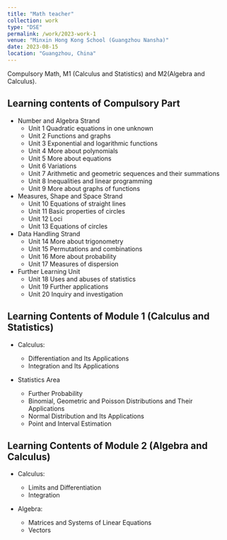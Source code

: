 ```yaml
---
title: "Math teacher"
collection: work
type: "DSE"
permalink: /work/2023-work-1
venue: "Minxin Hong Kong School (Guangzhou Nansha)"
date: 2023-08-15
location: "Guangzhou, China"
---
```


Compulsory Math, M1 (Calculus and Statistics) and M2(Algebra and Calculus).


Learning contents of Compulsory Part
-------
  * Number and Algebra Strand
    * Unit 1 Quadratic equations in one unknown 
    * Unit 2 Functions and graphs 
    * Unit 3 Exponential and logarithmic functions 
    * Unit 4 More about polynomials 
    * Unit 5 More about equations 
    * Unit 6 Variations 
    * Unit 7 Arithmetic and geometric sequences and their summations 
    * Unit 8 Inequalities and linear programming 
    * Unit 9 More about graphs of functions 
  * Measures, Shape and Space Strand
    * Unit 10 Equations of straight lines 
    * Unit 11 Basic properties of circles 
    * Unit 12 Loci 
    * Unit 13 Equations of circles 
  * Data Handling Strand
    * Unit 14 More about trigonometry 
    * Unit 15 Permutations and combinations 
    * Unit 16 More about probability 
    * Unit 17 Measures of dispersion 
  * Further Learning Unit
    * Unit 18 Uses and abuses of statistics 
    * Unit 19 Further applications 
    * Unit 20 Inquiry and investigation 


Learning Contents of Module 1 (Calculus and Statistics)
------
 * Calculus:
   * Differentiation and Its Applications
   * Integration and Its Applications
    
* Statistics Area
  * Further Probability
  * Binomial, Geometric and Poisson Distributions and Their Applications
  * Normal Distribution and Its Applications
  * Point and Interval Estimation


 
Learning Contents of Module 2 (Algebra and Calculus)
------
 * Calculus:
   * Limits and Differentiation
   * Integration

 * Algebra:
   * Matrices and Systems of Linear Equations
   * Vectors






 

